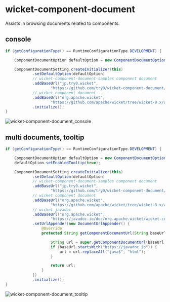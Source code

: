 # wicket-component-document

Assists in browsing documents related to components.


## console
```java
if (getConfigurationType() == RuntimeConfigurationType.DEVELOPMENT) {

    ComponentDocumentOption defaultOption = new ComponentDocumentOption();

    ComponentDocumentSetting.createInitializer(this)
            .setDefaultOption(defaultOption)
            // wicket-component-document-samples component document
            .addBaseUrl("jp.try0.wicket",
                    "https://github.com/try0/wicket-component-document/tree/main/wicket-component-document-samples/src/main/java/")
            // wicket component document
            .addBaseUrl("org.apache.wicket",
                    "https://github.com/apache/wicket/tree/wicket-8.x/wicket-core/src/main/java/")
            .initialize();
}
```

![wicket-component-document_console](https://user-images.githubusercontent.com/17096601/129600941-fe81c4db-3ca2-4b5d-b044-7a1d12ff41d8.gif)




## multi documents, tooltip

```java
if (getConfigurationType() == RuntimeConfigurationType.DEVELOPMENT) {

    ComponentDocumentOption defaultOption = new ComponentDocumentOption();
    defaultOption.setEnabledTooltip(true);

    ComponentDocumentSetting.createInitializer(this)
            .setDefaultOption(defaultOption)
            // wicket-component-document-samples component document
            .addBaseUrl("jp.try0.wicket",
                    "https://github.com/try0/wicket-component-document/tree/main/wicket-component-document-samples/src/main/java/")
            // wicket component document
            .addBaseUrl("org.apache.wicket",
                    "https://github.com/apache/wicket/tree/wicket-8.x/wicket-core/src/main/java/")
            // wicket javadoc
            .addBaseUrl("org.apache.wicket",
                    "https://javadoc.io/doc/org.apache.wicket/wicket-core/8.13.0/")
            .setUrlAppender(new DocumentUrlAppender() {
                @Override
                protected String getComponentDocumentUrl(String baseUrl, Component component) {

                    String url = super.getComponentDocumentUrl(baseUrl, component);
                    if (baseUrl.startsWith("https://javadoc.io")) {
                        url = url.replaceAll("java$", "html");
                    }

                    return url;
                }
            })
            .initialize();
}
```

![wicket-component-document_tooltip](https://user-images.githubusercontent.com/17096601/129847128-b185d333-68b6-4ccb-9fab-14ff00096d2b.gif)


